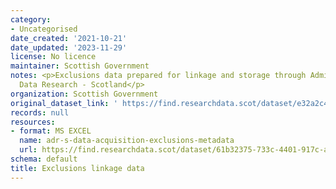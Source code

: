 ```yaml
---
category:
- Uncategorised
date_created: '2021-10-21'
date_updated: '2023-11-29'
license: No licence
maintainer: Scottish Government
notes: <p>Exclusions data prepared for linkage and storage through Administrative
  Data Research - Scotland</p>
organization: Scottish Government
original_dataset_link: ' https://find.researchdata.scot/dataset/e32a2c4b-d25c-467d-8ad5-4a12785d4217'
records: null
resources:
- format: MS EXCEL
  name: adr-s-data-acquisition-exclusions-metadata
  url: https://find.researchdata.scot/dataset/61b32375-733c-4401-917c-af8444a66611/resource/59f39ecc-741e-4ca4-bd3b-ab0fb3240687/download/adr-s-data-acquisition-exclusions-metadata.xlsx
schema: default
title: Exclusions linkage data
---
```

